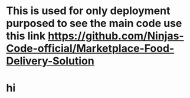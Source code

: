 # This is used for only deployment purposed to see the main code use this link https://github.com/Ninjas-Code-official/Marketplace-Food-Delivery-Solution
# hi
